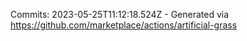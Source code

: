 Commits: 2023-05-25T11:12:18.524Z - Generated via https://github.com/marketplace/actions/artificial-grass
<br>
